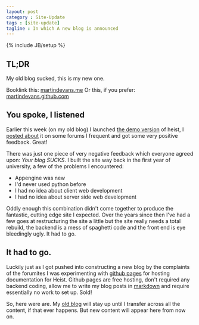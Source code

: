 ```yaml
---
layout: post
category : Site-Update
tags : [site-update]
tagline : In which A new blog is announced
---
```

{% include JB/setup %}


## TL;DR

My old blog sucked, this is my new one.

Booklink this: [martindevans.me](martindevans.me)
Or this, if you prefer: [martindevans.github.com](martindevans.github.com)

## You spoke, I listened

Earlier this week (on my old blog) I launched [the demo version](http://placeholder-software.co.uk/setup/heistgame/publish.htm) of heist, I [posted about](http://www.infinity-universe.com/Infinity/index.php?option=com_smf&Itemid=75&topic=16891.0) it on some forums I frequent and got some very positive feedback. Great!

There was just one piece of very negative feedback which everyone agreed upon: _Your blog SUCKS_. I built the site way back in the first year of university, a few of the problems I encountered:

- Appengine was new
- I'd never used python before
- I had no idea about client web development
- I had no idea about server side web development

Oddly enough this combination didn't come together to produce the fantastic, cutting edge site I expected. Over the years since then I've had a few goes at restructuring the site a little but the site really needs a total rebuild, the backend is a mess of spaghetti code and the front end is eye bleedingly ugly. It had to go.

## It had to go.

Luckily just as I got pushed into constructing a new blog by the complaints of the forumites I was experimenting with [github pages](http://pages.github.com/) for hosting documentation for Heist. Github pages are free hosting, don't required any backend coding, allow me to write my blog posts in [markdown](http://daringfireball.net/projects/markdown/syntax) and require essentially no work to set up. Sold!

So, here were are. My [old blog](martindevans.appspot.com) will stay up until I transfer across all the content, if that ever happens. But new content will appear here from now on.